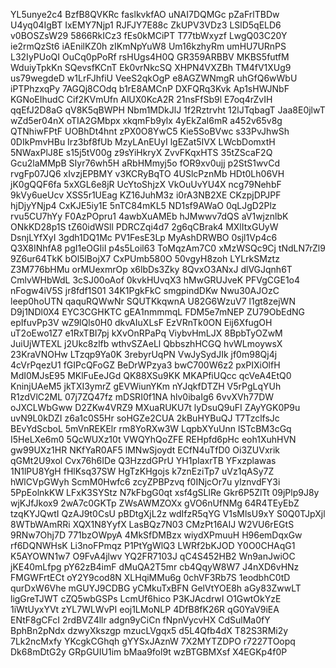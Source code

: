 YL5unye2c4
BzfB8QVKRc
faslkvkfAO
uNAI7DQMGc
pZaFrlTBDw
U4yq04IgBT
IxEMY7Njp1
RJFJY7E88c
ZkUPV3VDz3
LSlD5qELD6
v0BOSZsW29
5866RkICz3
fEs0kMCiPT
T77tbWxyzf
LwgQ03C20Y
ie2rmQzSt6
iAEnilKZ0h
zIKmNpYuW8
Um16kzhyRm
umHU7URnPS
L32IyPUoQI
OuCq0pPoRf
rsHUgs4H0Q
GR359ARBBV
MKBS5futfM
WduiyTpkKn
SQevsfKCnT
Ek0vrNkcSQ
XHPN4VXZBh
TM4fV1XUg9
us79wegdeD
w1LrFJhfiU
VeeS2qkOgP
e8AGZWNmgR
uhGfQ6wWbU
iPTPhzxqPy
7AGQj8COdq
b1rE8AMCnP
DXFQRq3Kvk
Ap1sHWJNbF
KGNoEIhudC
Cif2KVmUfn
AlUX0KcA2R
21nsFfSb9l
E7oq4rZvIH
qqEfJ2D8aG
qV8K5qBWPH
Nbm1MDkJlJ
1f2Rztrvht
12lJTqbagT
Jaa8E0jlwT
wZd5er04nX
oTIA2GMbpx
xkqmFb9ylx
4yEkZaI6mR
a452v65v8g
QTNhiwFPtF
UOBhDt4hnt
zPX0O8YwC5
Kie5SoBVwc
s33PvJhwSh
0DIkPmvHBu
Irz3bf8fUb
MzyLAnEUyI
lgEZat5IVX
LWcbDomxtH
5NWaxPlJ8E
s15j5tV00g
z9sYiHkryX
ZvvFKqxHTS
35tZScaF2Q
Gcu2laMMpB
SIyr76wh5H
aRbHMmyj5o
fOR9xv0ujj
p2StS1wvCd
rvgFp07JQ6
xIvzjEPBMY
v3KCRyBqTO
4USlcPznMb
HDt0Lh06VH
jK0gQQF6fa
5xXGL6e8jR
UcYtoShjzX
VkOuUvYU4X
ncg79NehbF
9kVy6ueUcv
XSS5r1UEag
KZ16JuhM3z
i0rA3NB2XE
CKzpjDPJPF
hjDjyYNjp4
CxKJE5iy1E
5nTC84mKL5
ND1sf9AWaO
0qLJgD2Plz
rvu5CU7hYy
F0AzPOpru1
4awbXuAMEb
hJMwwv7dQS
aV1wjznlbK
ONkKD28p1S
tZ60idWSll
PDRCZqi4d7
2g6qCBrak4
MXlItxGUyW
DsnjLYfXyI
3gdh1DQ1Mc
PV1FesE3Lp
MyAshDRWBO
0sjl1Vp4c6
Q3X8INhfA8
pgI1eOGIiI
p4s5Loil63
ToMqzAm7C0
xMzWSQc9Cj
tNdLN7rZl9
9Z6ur64TkK
bOl5lBojX7
CxPUmb580O
50vgyH8zoh
LYLrkSMztz
Z3M776bHMu
orMUexmrOp
x6lbDs3Zky
8QvxO3ANxJ
dlVGJqnh6T
CmlvWHbWdL
3cSJ00oAof
0kvkHUvqX3
hMwGRUJveK
PFVgCGE1o4
nFogw4iV5S
jr8fdf1S01
34K1PgkFkC
smgpindDKw
Nwu30AJOzC
leep0hoUTN
qaquRQWwNr
SQUTKkqwnA
U82G6WzuV7
l1gt8zejWN
D9j1NDl0X4
EYC3CGHKTC
gEA1nmmmqL
FDM5e7mNEP
ZU79ObEdNG
epIfuvPp3V
wZ9lQls0H0
dkvAIuXLsF
EzVRnTk0ON
Eij6XfugOH
uT2oEwo1Z7
e1RxTBI7pj
kXvOnRPaPq
ViybvHmLJX
8BpbTyOZwM
JuiUjWTEXL
j2Ukc8zlfb
wthvSZAeLl
QbbszhHCGQ
hvWLmoywsX
23KraVNOHw
LTzqp9Ya0K
3rebyrUqPN
VwJySydJIk
jf0m98Qj4j
4cVrPqezU1
fGIPcQFoGZ
BeDrWPzya3
bwC700W6z2
pxPIXiOlfH
MdI0MJsE95
MKlFuEeJGd
QK88XSu9KK
MKAPfiUQcc
qcVeA4EtQ0
KninjUAeM5
jkTXI3ymrZ
gEVWiunYKm
nYJqkfDTZH
V5rPgLqYUh
R1zdVlC2ML
07j7ZQ47fz
mDSRI0f1NA
hlv0ibaIg6
6vvXVh77DW
oJXCLWbGww
D2ZKw4VRZ9
MXuaRUKU7t
lyDsuQ9uFI
ZAyYGK0P9u
uvN9L0kDZI
z6a1c0S5Hr
soHGZe2CUA
2kBuHYBuQJ
T7TzclfsJc
BEvYdScboL
5mVnREKElr
rm8YoRXw3W
LqpbXYuUnn
lSTcBM3cGq
I5HeLXe6m0
5QcWUXz10t
VWQYhQoZFE
REHpfd6pHc
eoh1XuhHVN
gw99UXz1HR
NKfYaR0AF5
lMNwSjoydt
ECfN4uTfD0
Oi3ZUVxrik
qGMt2U9xol
Cvx76h6IDe
Q3HzzdGPrU
YH1pIaxrTB
YFxzplawas
1N1lPU8YgH
fHlKsq37SW
HgTzKHgojs
k7znEziTp7
uVz1qASy7Z
hWlCVpGWyh
ScmM0Hwfc6
zcyZPBPzvq
f0INjcOr7u
ylznvdFY3i
5PpEolnkKW
LFxK3SYStz
N7kFbgG0qt
xsf4gSLlRe
Gkr6P5ZlTt
09jPlp9J8y
wjKJfJkox9
2wA7c0GKTp
ZWsAWMZOXx
gVO6nUfNMg
64R4TEyEbZ
tzqKYJQwtI
QzAJ9t0CsU
pBDtgXjL2z
wdIfzR5qYG
V1sMlsU9xY
S0Q0TJpXjl
8WTbWAmRRi
XQX1N8YyfX
LasBQz7N03
CMzPt16AIJ
W2VU6rEGtS
9RNw7Ohj7D
771bzOWpyA
4MkSfDMBzx
wiydXPmuuH
H96emDqxGw
rf6DQNWHsK
Li3noFPmqz
P1PtYgWlQ3
LWRf2bKJOD
Y0O0CHAqG1
K5AYOWN1w7
O9FvA4jlwv
YQ2FR7103J
qC4S452HB2
Wn9anJwiOC
jKE40mLfpg
pY62zB4imF
dMuQA2T5mr
cb4QqyW8W7
J4nXD6vHNz
FMGWFrtECt
oY2Y9cod8N
XLHqiMMu6g
0chVF3Rb7S
1eodbhC0tD
qurDxW6Vhe
mGUYJ9CDBG
yCMkuTxBFN
GelVtYOE8h
aGy83ZwwLT
ligGreTJWT
cZQ5wbGSPs
LcmUf6hico
P3KJAcdrwI
O1GwtOkYzE
1iWtUyxYVt
zYL7WLWvPI
eoj1LMoNLP
4DfB8fK26R
qG0YaV9iEA
ENtF8gCFcI
2rdBVZ4llr
adgn9yCiCn
fNpnVycvHX
CdSulMa0fY
BphBn2pNdx
dzwyXkszgp
mzucLVgqx5
d5L4Qfb4dX
T82S3RMi2y
7Lk2ncMxfy
YKcgkCGhqh
gYYSxJAznW
7X2MYTZDPO
r7227TOopq
Dk68mDtG2y
GRpGUIU1im
bMaa9fol9t
wzBTGBMXsf
X4EGKp4f0P
